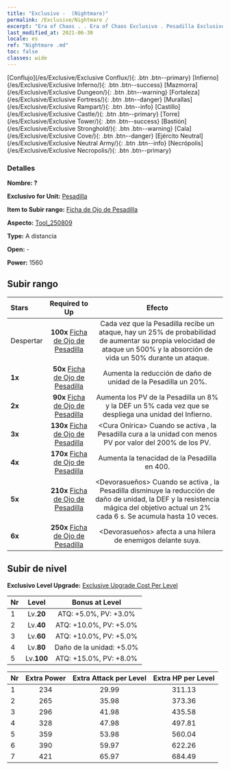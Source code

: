 ```yaml
---
title: "Exclusivo -  (Nightmare)"
permalink: /Exclusive/Nightmare /
excerpt: "Era of Chaos . . Era of Chaos Exclusivo . Pesadilla Exclusivo."
last_modified_at: 2021-06-30
locale: es
ref: "Nightmare .md"
toc: false
classes: wide
---
```

 [Conflujo](/es/Exclusive/Exclusive Conflux/){: .btn .btn--primary} [Infierno](/es/Exclusive/Exclusive Inferno/){: .btn .btn--success} [Mazmorra](/es/Exclusive/Exclusive Dungeon/){: .btn .btn--warning} [Fortaleza](/es/Exclusive/Exclusive Fortress/){: .btn .btn--danger} [Murallas](/es/Exclusive/Exclusive Rampart/){: .btn .btn--info} [Castillo](/es/Exclusive/Exclusive Castle/){: .btn .btn--primary} [Torre](/es/Exclusive/Exclusive Tower/){: .btn .btn--success} [Bastión](/es/Exclusive/Exclusive Stronghold/){: .btn .btn--warning} [Cala](/es/Exclusive/Exclusive Cove/){: .btn .btn--danger} [Ejército Neutral](/es/Exclusive/Exclusive Neutral Army/){: .btn .btn--info} [Necrópolis](/es/Exclusive/Exclusive Necropolis/){: .btn .btn--primary} 

### Detalles
 **Nombre: ?** 

 **Exclusivo for Unit:** [Pesadilla](/es/units/Nightmare/) 

 **Item to Subir rango:** [Ficha de Ojo de Pesadilla](/ItemsES/con_985/)

 **Aspecto:** [Tool_250809](/ItemsES/con_653/)

 **Type:** A distancia

 **Open:** -

 **Power:** 1560

## Subir rango

  |     Stars    |  Required to Up | Efecto |
  |:-------------|:---------------:|:---------------:|
  |  Despertar  | **100x** [Ficha de Ojo de Pesadilla](/ItemsES/con_985/) | <Sin Rastro> Cada vez que la Pesadilla recibe un ataque, hay un 25% de probabilidad de aumentar su propia velocidad de ataque un 500% y la absorción de vida un 50% durante un ataque. |
  | **1x** <i class="fas fa-star"/> | **50x** [Ficha de Ojo de Pesadilla](/ItemsES/con_985/) | Aumenta la reducción de daño de unidad de la Pesadilla un 20%. |
  | **2x** <i class="fas fa-star"/> | **90x** [Ficha de Ojo de Pesadilla](/ItemsES/con_985/) | Aumenta los PV de la Pesadilla un 8% y la DEF un 5% cada vez que se despliega una unidad del Infierno. |
  | **3x** <i class="fas fa-star"/> | **130x** [Ficha de Ojo de Pesadilla](/ItemsES/con_985/) | <Cura Onírica> Cuando se activa <Sin Rastro>, la Pesadilla cura a la unidad con menos PV por valor del 200% de los PV. |
  | **4x** <i class="fas fa-star"/> | **170x** [Ficha de Ojo de Pesadilla](/ItemsES/con_985/) | Aumenta la tenacidad de la Pesadilla en 400. |
  | **5x** <i class="fas fa-star"/> | **210x** [Ficha de Ojo de Pesadilla](/ItemsES/con_985/) | <Devorasueños> Cuando se activa <Sin Rastro>, la Pesadilla disminuye la reducción de daño de unidad, la DEF y la resistencia mágica del objetivo actual un 2% cada 6 s. Se acumula hasta 10 veces. |
  | **6x** <i class="fas fa-star"/> | **250x** [Ficha de Ojo de Pesadilla](/ItemsES/con_985/) | <Escena Infernal> <Devorasueños> afecta a una hilera de enemigos delante suya. |


## Subir de nivel
 **Exclusivo Level Upgrade:** [Exclusive Upgrade Cost Per Level](/Exclusive/ExclusiveUpgradeCostPerLevel/)

  |  Nr  |   Level  | Bonus at Level |
  |:-----|:--------:|:--------------:|
  | 1 | Lv.**20** | ATQ: +5.0%, PV: +3.0% |
  | 2 | Lv.**40** | ATQ: +10.0%, PV: +5.0% |
  | 3 | Lv.**60** | ATQ: +10.0%, PV: +5.0% |
  | 4 | Lv.**80** | Daño de la unidad: +5.0% |
  | 5 | Lv.**100** | ATQ: +15.0%, PV: +8.0% |


  |  Nr  |  Extra Power | Extra Attack per Level | Extra HP per Level |
  |:-----|:--------:|:--------:|:--------:|
  | 1 | 234 | 29.99 | 311.13 |
  | 2 | 265 | 35.98 | 373.36 |
  | 3 | 296 | 41.98 | 435.58 |
  | 4 | 328 | 47.98 | 497.81 |
  | 5 | 359 | 53.98 | 560.04 |
  | 6 | 390 | 59.97 | 622.26 |
  | 7 | 421 | 65.97 | 684.49 |


